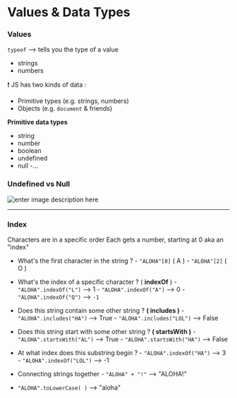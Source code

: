 # Values & Data Types

### Values 
`typeof` --> tells you the type of a value

- strings
- numbers

❗ JS has two kinds of data : 
- Primitive types (e.g. strings, numbers)
- Objects (e.g. `document` & friends)

**Primitive data types** 
- string
- number
- boolean
- undefined
- null
-...

### Undefined vs Null
![enter image description here](https://i.ibb.co/mcBd0fY/2.png)


---
### Index
Characters are in a specific order 
Each gets a number, starting at 0
aka an "index"

- What's the first character in the string ? 
		- `"ALOHA"[0]`  ( A )
		- `"ALOHA"[2]` ( O )

- What's the index of a specific character ?   ( **indexOf** )
		- `"ALOHA".indexOf("L")`   --> 1
		- `"ALOHA".indexOf("A")`   --> 0
		- `"ALOHA".indexOf("Q")`   --> `-1`

- Does this string contain some other string ? **( includes )**
		- `"ALOHA".includes("HA")`   --> True
		- `"ALOHA".includes("LOL")` --> False

- Does this string start with some other string ? **( startsWith )**
		- `"ALOHA".startsWith("AL")` --> True
		- `"ALOHA".startsWith("HA")` --> False
- At what index does this substring begin ?
		- `"ALOHA".indexOf("HA")` --> 3 
		- `"ALOHA".indexOf("LOL")` --> -1
- Connecting strings together
		- `"ALOHA" + "!"`   --> "ALOHA!"

- `"ALOHA".toLowerCase( )` --> "aloha"